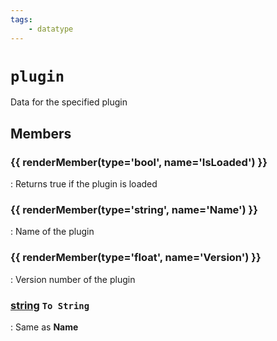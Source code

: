 ```yaml
---
tags:
    - datatype
---
```

# `plugin`

Data for the specified plugin

## Members

### {{ renderMember(type='bool', name='IsLoaded') }}

:   Returns true if the plugin is loaded

### {{ renderMember(type='string', name='Name') }}

:   Name of the plugin

### {{ renderMember(type='float', name='Version') }}

:   Version number of the plugin

### [string][string] `To String`

:   Same as **Name**


[bool]: datatype-bool.md
[float]: datatype-float.md
[string]: datatype-string.md
